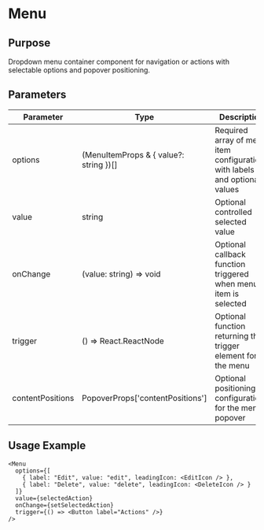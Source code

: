 # Menu

## Purpose
Dropdown menu container component for navigation or actions with selectable options and popover positioning.

## Parameters

| Parameter | Type | Description |
|-----------|------|-------------|
| options | (MenuItemProps & { value?: string })[] | Required array of menu item configurations with labels and optional values |
| value | string | Optional controlled selected value |
| onChange | (value: string) => void | Optional callback function triggered when menu item is selected |
| trigger | () => React.ReactNode | Optional function returning the trigger element for the menu |
| contentPositions | PopoverProps['contentPositions'] | Optional positioning configuration for the menu popover |

## Usage Example
```tsx
<Menu 
  options={[
    { label: "Edit", value: "edit", leadingIcon: <EditIcon /> },
    { label: "Delete", value: "delete", leadingIcon: <DeleteIcon /> }
  ]}
  value={selectedAction}
  onChange={setSelectedAction}
  trigger={() => <Button label="Actions" />}
/>
```